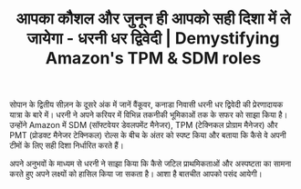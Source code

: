 ﻿---
type: episode
podcasts: [Sopaan]
Season: 2
Episode: 2
Image: "../../images/episode-art/sopaan-s2e2.png"
title: "आपका कौशल और जुनून ही आपको सही दिशा में ले जायेगा - धरनी धर द्विवेदी | Demystifying Amazon's TPM & SDM roles"
Description: "इस अंक में समझें Amazon में SDM (सॉफ्टवेयर डेवलपमेंट मैनेजर), TPM (टेक्निकल प्रोग्राम मैनेजर) और PMT (प्रोडक्ट मैनेजर टेक्निकल) रोल्स के बीच अंतर। साथ ही जानें कि ऐसे संस्थानों में जटिल प्राथमिकताओं और अस्पष्टता का सामना करते हुए अपने लक्ष्यों को कैसे हासिल किया जा सकता है।"
Date: "2025-06-12T04:09:45-05:00"   # Example is "2016-04-25T04:09:45-05:00"
podcast_duration: 00:45:31
video_embed: "https://www.youtube.com/embed/X8zwRaZOBws?si=DLhq2cZPSXoTxstE&amp;controls=0"  
spotify_embed_url: "https://open.spotify.com/embed/episode/31NNqARhfuTciSV66yNUFb/video"
explicit: "no"
tags: [Amazon, TPM, SDM]
featured: true
guests: [dharnid]

#podcast_file: "###.mp3" # the name of the podcast file, after the media prefix.
#podcast_bytes: "" # the length of the episode in bytes
#guests: [] # The names of your guests, based on the filename without extension.
#sponsors: []
#subtitle: ""
#images: ["img/episode/default-social.jpg"]
#hosts: [] # The names of your hosts, based on the filename without extension.
#aliases: ["/##"]
#youtube: ""
#media_override # if you want to use a specific URL for the audio file
#truncate: ""
#upcoming: true # set to true if you want this to be listed as upcoming, etc, etc
#categories: []
---
#
सोपान के द्वितीय सीज़न के दूसरे अंक में जानें वैंकूवर, कनाडा निवासी धरनी धर द्विवेदी की प्रेरणादायक यात्रा के बारे में। धरनी ने अपने करियर में विभिन्न तकनीकी भूमिकाओं तक के सफर को साझा किया है। उन्होंने Amazon में SDM (सॉफ्टवेयर डेवलपमेंट मैनेजर), TPM (टेक्निकल प्रोग्राम मैनेजर) और PMT (प्रोडक्ट मैनेजर टेक्निकल) रोल्स के बीच के अंतर को स्पष्ट किया और बताया कि कैसे वे अपनी टीमों के लिए सही दिशा निर्धारित करते हैं। 

अपने अनुभवों के माध्यम से धरनी ने साझा किया कि कैसे जटिल प्राथमिकताओं और अस्पष्टता का सामना करते हुए अपने लक्ष्यों को हासिल किया जा सकता है। आशा है बातचीत आपको पसंद आयेगी।
